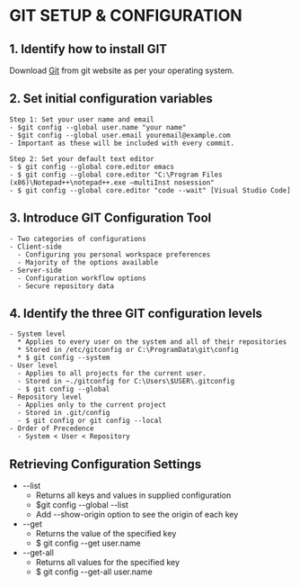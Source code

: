 # GIT SETUP & CONFIGURATION

## 1. Identify how to install GIT
Download [Git](https://www.git-scm.com/downloads) from git website as per your operating system.

## 2. Set initial configuration variables
    
    Step 1: Set your user name and email
    - $git config --global user.name "your name"
    - $git config --global user.email youremail@example.com
    - Important as these will be included with every commit.
    
    Step 2: Set your default text editor
    - $ git config --global core.editor emacs
    - $ git config --global core.editor "C:\Program Files (x86)\Notepad++\notepad++.exe —multiInst nosession"
    - $ git config --global core.editor "code --wait" [Visual Studio Code]
    
## 3. Introduce GIT Configuration Tool
    - Two categories of configurations
    - Client-side
      - Configuring you personal workspace preferences
      - Majority of the options available
    - Server-side
      - Configuration workflow options
      - Secure repository data
## 4. Identify the three GIT configuration levels
    - System level
      * Applies to every user on the system and all of their repositories
      * Stored in /etc/gitconfig or C:\ProgramData\git\config
      * $ git config --system
    - User level
      - Applies to all projects for the current user.
      - Stored in ~./gitconfig for C:\Users\$USER\.gitconfig
      - $ git config --global
    - Repository level
      - Applies only to the current project
      - Stored in .git/config
      - $ git config or git config --local
    - Order of Precedence
      - System < User < Repository
      
## Retrieving Configuration Settings
- --list
  - Returns all keys and values in supplied configuration
  - $git config --global --list
  - Add --show-origin option to see the origin of each key
- --get
  - Returns the value of the specified key
  - $ git config --get user.name
- --get-all
  - Returns all values for the specified key
  - $ git config --get-all user.name
